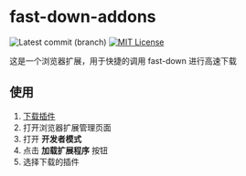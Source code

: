 # fast-down-addons

![Latest commit (branch)](https://img.shields.io/github/last-commit/fast-down/addons/master)
[![MIT License](https://img.shields.io/badge/license-MIT-blue.svg)](https://github.com/fast-down/addons/blob/master/LICENSE)

这是一个浏览器扩展，用于快捷的调用 fast-down 进行高速下载

## 使用

1. [下载插件](https://github.com/fast-down/addons/releases)
2. 打开浏览器扩展管理页面
3. 打开 **开发者模式**
4. 点击 **加载扩展程序** 按钮
5. 选择下载的插件
